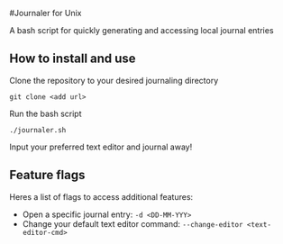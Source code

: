 #Journaler for Unix

A bash script for quickly generating and accessing local journal entries

## How to install and use

Clone the repository to your desired journaling directory
```
git clone <add url>
```
Run the bash script 
```
./journaler.sh
```
Input your preferred text editor and journal away!

## Feature flags
Heres a list of flags to access additional features:

- Open a specific journal entry: `-d <DD-MM-YYY>`
- Change your default text editor command: `--change-editor <text-editor-cmd>`


